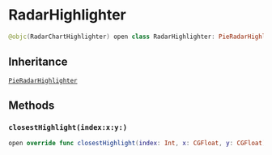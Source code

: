 # RadarHighlighter

``` swift
@objc(RadarChartHighlighter) open class RadarHighlighter: PieRadarHighlighter
```

## Inheritance

[`PieRadarHighlighter`](/PieRadarHighlighter)

## Methods

### `closestHighlight(index:x:y:)`

``` swift
open override func closestHighlight(index: Int, x: CGFloat, y: CGFloat) -> Highlight?
```
